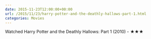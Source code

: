 ```yaml
---
date: 2015-11-23T12:00:00+00:00
url: /2015/11/23/harry-potter-and-the-deathly-hallows-part-1.html
categories: Movies
---
```

Watched Harry Potter and the Deathly Hallows: Part 1 (2010) - ★★★




